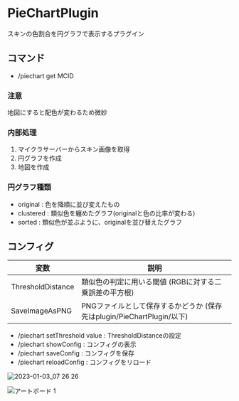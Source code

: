 # PieChartPlugin
スキンの色割合を円グラフで表示するプラグイン
## コマンド
- /piechart get MCID
### 注意
地図にすると配色が変わるため微妙

### 内部処理
1. マイクラサーバーからスキン画像を取得
1. 円グラフを作成
1. 地図を作成

### 円グラフ種類
- original : 色を降順に並び変えたもの
- clustered : 類似色を纏めたグラフ(originalと色の比率が変わる)
- sorted : 類似色が並ぶように、originalを並び替えたグラフ

## コンフィグ
| 変数 | 説明 | 
| ----- | ----- |
|ThresholdDistance |類似色の判定に用いる閾値 (RGBに対する二乗誤差の平方根)|
|SaveImageAsPNG| PNGファイルとして保存するかどうか (保存先はplugin/PieChartPlugin/以下)

- /piechart setThreshold value : ThresholdDistanceの設定
- /piechart showConfig : コンフィグの表示
- /piechart saveConfig : コンフィグを保存
- /piechart reloadConfig : コンフィグをリロード



![2023-01-03_07 26 26](https://user-images.githubusercontent.com/115648249/210281907-26654a0a-967b-422e-aac9-6fee356c9c98.png)

![アートボード 1](https://user-images.githubusercontent.com/115648249/229098893-b67d3c7c-5101-4c69-8da1-242109e40989.png)

